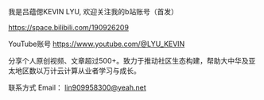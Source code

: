 我是吕蕴偲KEVIN LYU, 欢迎关注我的b站账号（首发）

https://space.bilibili.com/190926209

YouTube账号
https://www.youtube.com/@LYU_KEVIN

分享个人原创视频、文章超过500+。致力于推动社区生态构建，帮助大中华及亚太地区数以万计云计算从业者学习与成长。

联系方式
Email： lin909958300@yeah.net